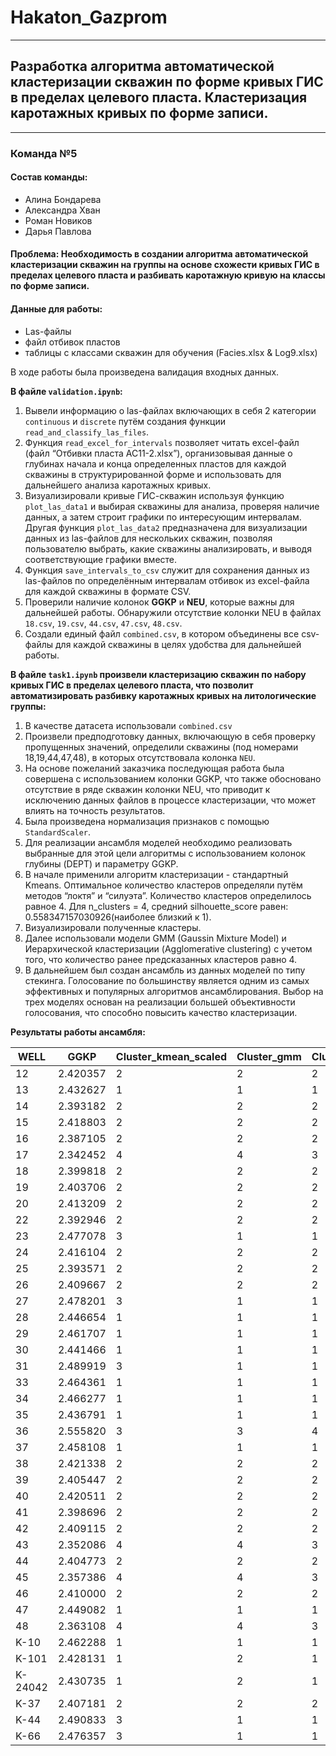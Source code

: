 # Hakaton_Gazprom
------------------
## Разработка алгоритма автоматической кластеризации скважин по форме кривых ГИС в пределах целевого пласта. Кластеризация каротажных кривых по форме записи.
------------------
### Команда №5

#### Состав команды: 
* Алина Бондарева
* Александра Хван
* Роман Новиков
* Дарья Павлова

#### Проблема: Необходимость в создании алгоритма автоматической кластеризации скважин на группы на основе схожести кривых ГИС в пределах целевого пласта и разбивать каротажную кривую на классы по форме записи.

#### Данные для работы:
* Las-файлы
* файл отбивок пластов
* таблицы с классами скважин для обучения (Facies.xlsx & Log9.xlsx)

В ходе работы была произведена валидация входных данных.

**В файле `validation.ipynb`:**
1)	Вывели информацию о las-файлах включающих в себя 2 категории `continuous` и `discrete` путём создания функции `read_and_classify_las_files`.
2)	Функция `read_excel_for_intervals` позволяет читать excel-файл (файл “Отбивки пласта АС11-2.xlsx”), организовывая данные о глубинах начала и конца определенных пластов для каждой скважины в структурированной форме и использовать для дальнейшего анализа каротажных кривых.
3)	Визуализировали кривые ГИС-скважин используя функцию `plot_las_data1` и выбирая скважины для анализа, проверяя наличие данных, а затем строит графики по интересующим интервалам. Другая функция `plot_las_data2` предназначена для визуализации данных из las-файлов для нескольких скважин, позволяя пользователю выбрать, какие скважины анализировать, и выводя соответствующие графики вместе.
4)	Функция `save_intervals_to_csv` служит для сохранения данных из las-файлов по определённым интервалам отбивок из excel-файла для каждой скважины в формате CSV. 
5)	Проверили наличие колонок **GGKP** и **NEU**, которые важны для дальнейшей работы. Обнаружили отсутствие колонки NEU в файлах `18.csv`, `19.csv`, `44.csv`, `47.csv`, `48.csv`.
6)	Создали единый файл `combined.csv`, в котором объединены все csv-файлы для каждой скважины в целях удобства для дальнейшей работы.

**В файле `task1.ipynb` произвели кластеризацию скважин по набору кривых ГИС в пределах целевого пласта, что позволит автоматизировать разбивку каротажных кривых на литологические группы:**
1)	В качестве датасета использовали `combined.csv`
2)	Произвели предподготовку данных, включающую в себя проверку пропущенных значений, определили скважины (под номерами 18,19,44,47,48), в которых отсутствовала колонка `NEU`.
3)	На основе пожеланий заказчика последующая работа была совершена с использованием колонки GGKP, что также обосновано отсутствие в ряде скважин колонки NEU, что приводит к исключению данных файлов в процессе кластеризации, что может влиять на точность результатов.
4)	Была произведена нормализация признаков с помощью `StandardScaler`.
5)	Для реализации ансамбля моделей необходимо реализовать выбранные для этой цели алгоритмы с использованием колонок глубины (DEPT) и параметру GGKP. 
6)	В начале применили алгоритм кластеризации - стандартный Kmeans. Оптимальное количество кластеров определяли путём методов “локтя” и “силуэта”. Количество кластеров определилось равное 4. Для n_clusters = 4, средний silhouette_score равен: 0.558347157030926(наиболее близкий к 1). 
7)	Визуализировали полученные кластеры.
8)	Далее использовали модели GMM (Gaussin Mixture Model) и Иерархической кластеризации (Agglomerative clustering) с учетом того, что количество ранее предсказанных кластеров равно 4.
9)	В дальнейшем был создан ансамбль из данных моделей по типу стекинга. Голосование по большинству является одним из самых эффективных и популярных алгоритмов ансамблирования. Выбор на трех моделях основан на реализации большей объективности голосования, что способно повысить качество кластеризации.

**Результаты работы ансамбля:**

WELL  |GGKP    |Cluster_kmean_scaled  |  Cluster_gmm|Cluster_agg	| Cluster_result
------|--------|----------------------|-------------|---------------|---------------
12	  |2.420357|	      2           |     2       |       2       |	    2
13	  |2.432627|          1	          |     1       |       1       |	    1
14	  |2.393182|          2	          |     2       |	    2       |    	2
15	  |2.418803|       	  2	          |     2       |       2       |		2
16	  |2.387105|	      2           |   	2       |       2       |		2	
17	  |2.342452|          4           |	    4       |	    3       |   	4
18	  |2.399818|          2	          |     2       |       2       |   	2
19	  |2.403706|	      2           |	    2       |       2       |   	2
20	  |2.413209|	      2           |	    2	    |       2       |    	2
22	  |2.392946|	      2           |	    2	    |       2       |		2
23	  |2.477078|          3           |	    1	    |       1	    |       1
24	  |2.416104|	      2	          |     2	    |       2       |		2
25    |2.393571|     	  2	          |     2	    |       2	    |   	2
26	  |2.409667|	      2	          |     2	    |       2	    |       2
27	  |2.478201|	      3	          |     1	    |       1	    |   	1
28	  |2.446654|	      1	          |     1	    |       1	    |    	1
29	  |2.461707|	      1	          |     1	    |       1	    |    	1
30	  |2.441466|	      1	          |     1	    |       1	    |    	1
31	  |2.489919|	      3	          |     1	    |       1	    |    	1
33	  |2.464361|	      1	          |     1	    |       1	    |     	1
34	  |2.466277|	      1	          |     1	    |       1	    |      	1
35	  |2.436791|	      1	          |     1	    |       1	    |      	1
36	  |2.555820|	      3	          |     3	    |       4	    |       3
37	  |2.458108|	      1	          |     1	    |       1       |		1
38	  |2.421338|	      2	          |     2	    |       2	    |       2
39	  |2.405447|	      2	          |     2	    |       2	    |       2
40	  |2.420511|       	  2	          |     2	    |       2	    |   	2
41	  |2.398696|	      2	          |     2	    |       2	    |       2
42	  |2.409115|	      2	          |     2	    |       2	    |       2
43	  |2.352086|	      4           |	    4	    |       3       |   	4
44	  |2.404773|	      2	          |     2	    |       2       |   	2
45	  |2.357386|	      4	          |     4	    |       3       |   	4
46	  |2.410000|	      2	          |     2	    |       2       |    	2
47	  |2.449082|	      1	          |     1	    |       1       |   	1
48	  |2.363108|	      4	          |     4	    |       3       |    	4
K-10  |2.462288|	      1	          |     1       |       1       |		1
K-101 |2.428131|	      1	          |     2	    |       1	    |       1
K-24042|2.430735|	      1	          |     2	    |       1       |		1
K-37  |2.407181|	      2	          |     2	    |       2       |		2
K-44  |2.490833|  	      3           |     1       |       1       |		1
K-66  |2.476357|  	      3	          |     1       |       1       |		1
